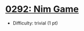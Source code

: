 # [0292: Nim Game](https://leetcode.com/problems/sum-multiples/)
- Difficulty: trivial (1 pt)
        